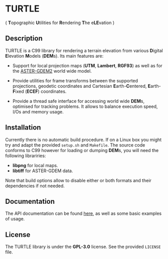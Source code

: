 # TURTLE
( **T**opographic **U**tilities for **R**endering **T**he e**LE**vation )

## Description

TURTLE is a C99 library for rendering a terrain elevation from various
**D**igital **E**levation **M**odels (**DEM**s). Its main features are:

* Support for local projection maps (**UTM**, **Lambert**, **RGF93**) as well
as for the [ASTER-GDEM2](https://asterweb.jpl.nasa.gov/gdem.asp) world wide
model.

* Provide utilities for frame transforms between the supported projections,
geodetic coordinates and Cartesian **E**arth-**C**entered, **E**arth-**F**ixed
(**ECEF**) coordinates.

* Provide a thread safe interface for accessing world wide **DEM**s,
optimised for tracking problems. It allows to balance execution speed, I/Os and
memory usage.

## Installation

Currently there is no automatic build procedure. If on a Linux box you might
try and adapt the provided `setup.sh` and `Makefile`. The source code conforms
to C99 however for loading or dumping **DEM**s, you will need the following
librariries:

* **libpng** for local maps.
* **libtiff** for ASTER-GDEM data.

Note that build options allow to disable either or both formats and their
dependencies if not needed.

## Documentation

The API documentation can be found
[here](https://niess.github.io/turtle/docs/index.html#HEAD), as well as some
basic examples of usage.

## License
The TURTLE library is  under the **GPL-3.0** license. See the provided
`LICENSE` file.

